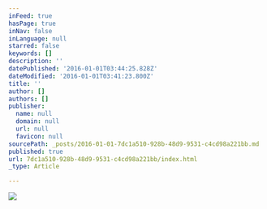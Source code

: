 ```yaml
---
inFeed: true
hasPage: true
inNav: false
inLanguage: null
starred: false
keywords: []
description: ''
datePublished: '2016-01-01T03:44:25.828Z'
dateModified: '2016-01-01T03:41:23.800Z'
title: ''
author: []
authors: []
publisher:
  name: null
  domain: null
  url: null
  favicon: null
sourcePath: _posts/2016-01-01-7dc1a510-928b-48d9-9531-c4cd98a221bb.md
published: true
url: 7dc1a510-928b-48d9-9531-c4cd98a221bb/index.html
_type: Article

---
```

![](https://the-grid-user-content.s3-us-west-2.amazonaws.com/8a241543-5b10-495f-aff7-67c23bfb9532.jpg)